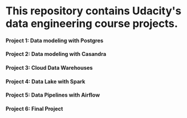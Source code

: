 # This repository contains Udacity's data engineering course projects.
#### Project 1: Data modeling with Postgres
#### Project 2: Data modeling with Casandra
#### Project 3: Cloud Data Warehouses
#### Project 4: Data Lake with Spark
#### Project 5: Data Pipelines with Airflow
#### Project 6: Final Project

